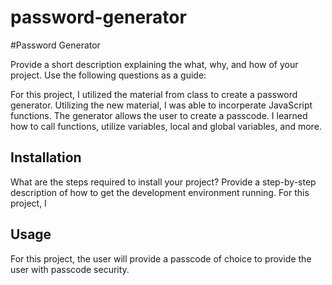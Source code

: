# password-generator
#Password Generator


Provide a short description explaining the what, why, and how of your project. Use the following questions as a guide:

For this project, I utilized the material from class to create a password generator. Utilizing the new material, I was able to incorperate JavaScript functions. The generator allows the user to create a passcode. I learned how to call functions, utilize variables, local and global variables, and more. 


## Installation

What are the steps required to install your project? Provide a step-by-step description of how to get the development environment running.
For this project, I 

## Usage

For this project, the user will provide a passcode of choice to provide the user with passcode security.

